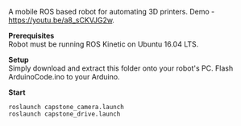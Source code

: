 A mobile ROS based robot for automating 3D printers.
Demo - https://youtu.be/a8_sCKVJG2w.

**Prerequisites**  
Robot must be running ROS Kinetic on Ubuntu 16.04 LTS.

**Setup**  
Simply download and extract this folder onto your robot's PC. Flash ArduinoCode.ino to your Arduino.

**Start**  
```cd ./Robot_For_Automating_3D_Printers  
roslaunch capstone_camera.launch  
roslaunch capstone_drive.launch
```
